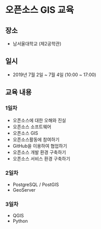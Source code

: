 # 오픈소스 GIS 교육

## 장소
* 남서울대학교 (제2공학관)

## 일시
* 2019년 7월 2일 ~ 7월 4일 (10:00 ~ 17:00)

## 교육 내용
### 1일차
* 오픈소스에 대한 오해와 진실
* 오픈소스 소프트웨어
* 오픈소스 GIS
* 오픈소스활동에 참여하기
* GitHub을 이용하여 협업하기
* 오픈소스 개발 환경 구축하기
* 오픈소스 서비스 환경 구축하기

### 2일차
* PostgreSQL / PostGIS
* GeoServer

### 3일차
* QGIS
* Python